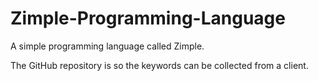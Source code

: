 # Zimple-Programming-Language
A simple programming language called Zimple.

The GitHub repository is so the keywords can be collected from a client.
